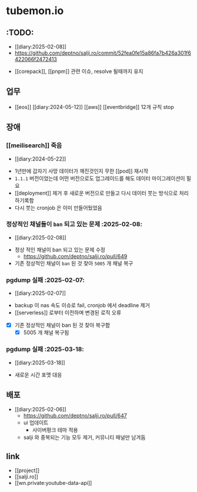# tubemon.io

## :TODO:
+ [[diary:2025-02-08]]
+ https://github.com/deptno/salji.ro/commit/52fea0fe15a86fa7b426a301f6422066f2472413
- [[corepack]], [[pnpm]] 관련 이슈, resolve 될때까지 유지

## 업무
- [[eos]] [[diary:2024-05-12]] [[aws]] [[eventbridge]] 12개 규칙 stop

## 장애
### [[meilisearch]] 죽음
+ [[diary:2024-05-22]]
- 1년만에 갑자기 사망 데이터가 깨진것인지 무한 [[pod]] 재시작
- `1.1.1` 버전이었는데 어떤 버전으로도 업그레이드를 해도 데이터 마이그레이션이 필요
- [[deployment]] 제거 후 새로운 버전으로 만들고 다시 데이터 붓는 방식으로 처리하기록함
- 다시 붓는 cronjob 은 이미 만들어뒀었음

### 정상적인 채널들이 `ban` 되고 있는 문제 :2025-02-08:
+ [[diary:2025-02-08]]
- 정상 적인 채널이 ban 되고 있는 문제 수정
  + https://github.com/deptno/salji.ro/pull/649
- 기존 정상적인 채널이 `ban` 된 것 찾아 `5005` 개 채널 복구

### pgdump 실패 :2025-02-07:
+ [[diary:2025-02-07]]
- backup 이 nas 속도 이슈로 fail, cronjob 에서 deadline 제거
- [[serverless]] 로부터 이전하며 변경된 로직 오류
- [X] 기존 정상적인 채널이 ban 된 것 찾아 복구함
  - [X] 5005 개 채널 복구됨

### pgdump 실패 :2025-03-18:
+ [[diary:2025-03-18]]
- 새로운 시간 포맷 대응

## 배포
- [[diary:2025-02-06]]
  + https://github.com/deptno/salji.ro/pull/647
  - ui 업데이트
    - 사이버펑크 테마 적용
  - salji 와 중복되는 기능 모두 제거, 커뮤니티 패널만 남겨둠

## link
- [[project]]
- [[salji.ro]]
- [[wn.private:youtube-data-api]]
